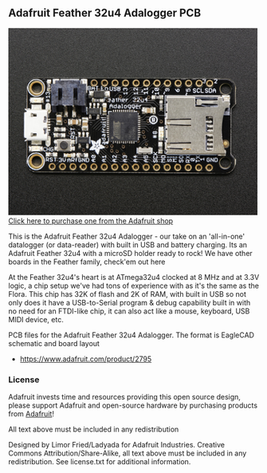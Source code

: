 ## Adafruit Feather 32u4 Adalogger PCB
<a href="http://www.adafruit.com/products/2795"><img src="assets/image.jpg?raw=true" width="500px"><br/>
Click here to purchase one from the Adafruit shop</a>

This is the Adafruit Feather 32u4 Adalogger - our take on an 'all-in-one' datalogger (or data-reader) with built in USB and battery charging. Its an Adafruit Feather 32u4 with a microSD holder ready to rock! We have other boards in the Feather family, check'em out here

At the Feather 32u4's heart is at ATmega32u4 clocked at 8 MHz and at 3.3V logic, a chip setup we've had tons of experience with as it's the same as the Flora. This chip has 32K of flash and 2K of RAM, with built in USB so not only does it have a USB-to-Serial program & debug capability built in with no need for an FTDI-like chip, it can also act like a mouse, keyboard, USB MIDI device, etc.

PCB files for the Adafruit Feather 32u4 Adalogger. The format is EagleCAD schematic and board layout
- https://www.adafruit.com/product/2795

### License

Adafruit invests time and resources providing this open source design, please support Adafruit and open-source hardware by purchasing products from [Adafruit](https://www.adafruit.com)!

All text above must be included in any redistribution

Designed by Limor Fried/Ladyada for Adafruit Industries.
Creative Commons Attribution/Share-Alike, all text above must be included in any redistribution. 
See license.txt for additional information.
